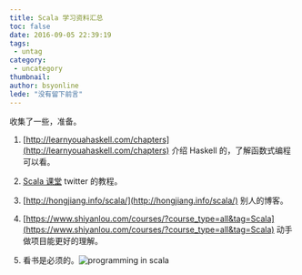 ```yaml
---
title: Scala 学习资料汇总
toc: false
date: 2016-09-05 22:39:19
tags:
 - untag
category: 
 - uncategory
thumbnail: 
author: bsyonline
lede: "没有留下前言"
---
```


收集了一些，准备。

1. [http://learnyouahaskell.com/chapters](http://learnyouahaskell.com/chapters)
   介绍 Haskell 的，了解函数式编程可以看。

2. [Scala 课堂](http://twitter.github.io/scala_school/zh_cn/)
   twitter 的教程。

3. [http://hongjiang.info/scala/](http://hongjiang.info/scala/)
   别人的博客。

4. [https://www.shiyanlou.com/courses/?course_type=all&tag=Scala](https://www.shiyanlou.com/courses/?course_type=all&tag=Scala)
   动手做项目能更好的理解。

5. 看书是必须的。![programming in scala](http://new.51cto.com/files/uploadimg/20090526/0950191.jpg)
